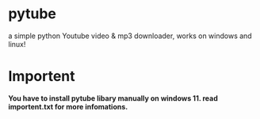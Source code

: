 # pytube
a simple python Youtube video &amp; mp3 downloader, works on windows and linux!

# Importent
**You have to install pytube libary manually on windows 11. read importent.txt for more infomations.**

